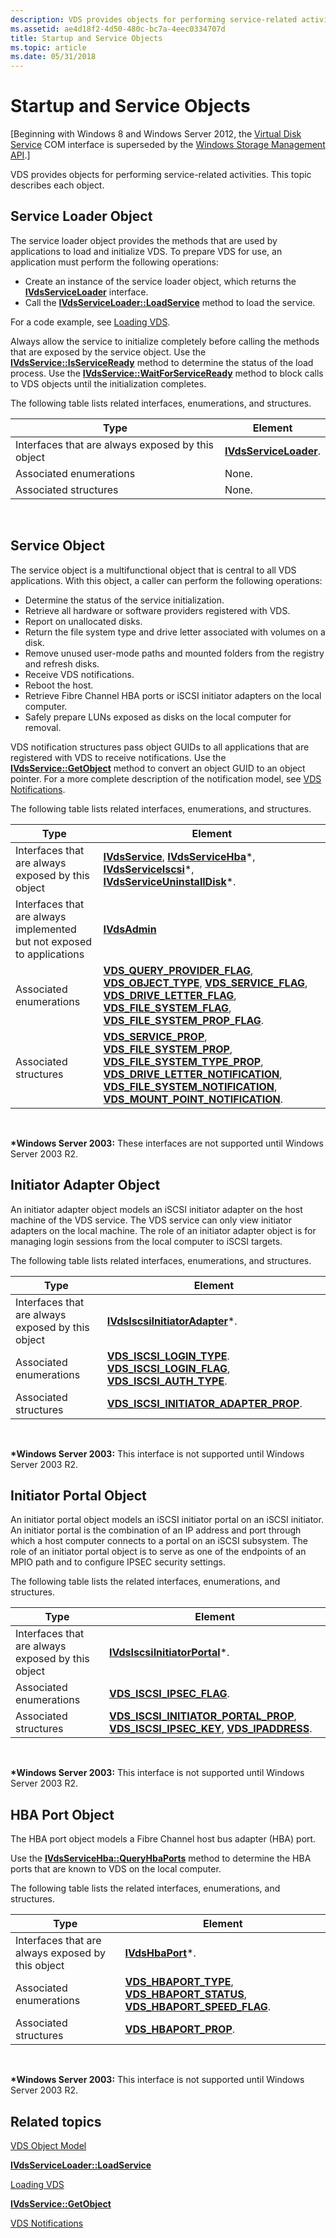 ```yaml
---
description: VDS provides objects for performing service-related activities. This topic describes each object.
ms.assetid: ae4d18f2-4d50-480c-bc7a-4eec0334707d
title: Startup and Service Objects
ms.topic: article
ms.date: 05/31/2018
---
```


# Startup and Service Objects

\[Beginning with Windows 8 and Windows Server 2012, the [Virtual Disk Service](virtual-disk-service-portal.md) COM interface is superseded by the [Windows Storage Management API](/previous-versions/windows/desktop/stormgmt/windows-storage-management-api-portal).\]

VDS provides objects for performing service-related activities. This topic describes each object.

## Service Loader Object

The service loader object provides the methods that are used by applications to load and initialize VDS. To prepare VDS for use, an application must perform the following operations:

-   Create an instance of the service loader object, which returns the [**IVdsServiceLoader**](/windows/desktop/api/Vds/nn-vds-ivdsserviceloader) interface.
-   Call the [**IVdsServiceLoader::LoadService**](/windows/desktop/api/Vds/nf-vds-ivdsserviceloader-loadservice) method to load the service.

For a code example, see [Loading VDS](loading-vds.md).

Always allow the service to initialize completely before calling the methods that are exposed by the service object. Use the [**IVdsService::IsServiceReady**](/windows/desktop/api/Vds/nf-vds-ivdsservice-isserviceready) method to determine the status of the load process. Use the [**IVdsService::WaitForServiceReady**](/windows/desktop/api/Vds/nf-vds-ivdsservice-waitforserviceready) method to block calls to VDS objects until the initialization completes.

The following table lists related interfaces, enumerations, and structures.

| Type                                              | Element                                         |
|---------------------------------------------------|-------------------------------------------------|
| Interfaces that are always exposed by this object | [**IVdsServiceLoader**](/windows/desktop/api/Vds/nn-vds-ivdsserviceloader). |
| Associated enumerations                           | None.                                           |
| Associated structures                             | None.                                           |



 

## Service Object

The service object is a multifunctional object that is central to all VDS applications. With this object, a caller can perform the following operations:

-   Determine the status of the service initialization.
-   Retrieve all hardware or software providers registered with VDS.
-   Report on unallocated disks.
-   Return the file system type and drive letter associated with volumes on a disk.
-   Remove unused user-mode paths and mounted folders from the registry and refresh disks.
-   Receive VDS notifications.
-   Reboot the host.
-   Retrieve Fibre Channel HBA ports or iSCSI initiator adapters on the local computer.
-   Safely prepare LUNs exposed as disks on the local computer for removal.

VDS notification structures pass object GUIDs to all applications that are registered with VDS to receive notifications. Use the [**IVdsService::GetObject**](/windows/desktop/api/Vds/nf-vds-ivdsservice-getobject) method to convert an object GUID to an object pointer. For a more complete description of the notification model, see [VDS Notifications](vds-notification-model.md).

The following table lists related interfaces, enumerations, and structures. 

| Type                                                                   | Element                                                                                                                                                                                                                                                                                                                                                                                                   |
|------------------------------------------------------------------------|-----------------------------------------------------------------------------------------------------------------------------------------------------------------------------------------------------------------------------------------------------------------------------------------------------------------------------------------------------------------------------------------------------------|
| Interfaces that are always exposed by this object                      | [**IVdsService**](/windows/desktop/api/Vds/nn-vds-ivdsservice), [**IVdsServiceHba**](/windows/desktop/api/Vds/nn-vds-ivdsservicehba)\*, [**IVdsServiceIscsi**](/windows/desktop/api/Vds/nn-vds-ivdsserviceiscsi)\*, [**IVdsServiceUninstallDisk**](/windows/desktop/api/Vds/nn-vds-ivdsserviceuninstalldisk)\*.                                                                                                                                                                                                           |
| Interfaces that are always implemented but not exposed to applications | [**IVdsAdmin**](/windows/desktop/api/VdsHwPrv/nn-vdshwprv-ivdsadmin)                                                                                                                                                                                                                                                                                                                                                                            |
| Associated enumerations                                                | [**VDS\_QUERY\_PROVIDER\_FLAG**](/windows/desktop/api/Vds/ne-vds-vds_query_provider_flag), [**VDS\_OBJECT\_TYPE**](/windows/desktop/api/Vds/ne-vds-vds_object_type), [**VDS\_SERVICE\_FLAG**](/windows/desktop/api/Vds/ne-vds-vds_service_flag), [**VDS\_DRIVE\_LETTER\_FLAG**](/windows/desktop/api/Vds/ne-vds-vds_drive_letter_flag), [**VDS\_FILE\_SYSTEM\_FLAG**](/windows/desktop/api/Vds/ne-vds-vds_file_system_flag), [**VDS\_FILE\_SYSTEM\_PROP\_FLAG**](/windows/desktop/api/Vds/ne-vds-vds_file_system_prop_flag).                                                      |
| Associated structures                                                  | [**VDS\_SERVICE\_PROP**](/windows/desktop/api/Vds/ns-vds-vds_service_prop), [**VDS\_FILE\_SYSTEM\_PROP**](/windows/desktop/api/Vds/ns-vds-vds_file_system_prop), [**VDS\_FILE\_SYSTEM\_TYPE\_PROP**](/windows/desktop/api/Vds/ns-vds-vds_file_system_type_prop), [**VDS\_DRIVE\_LETTER\_NOTIFICATION**](/windows/desktop/api/Vds/ns-vds-vds_drive_letter_notification), [**VDS\_FILE\_SYSTEM\_NOTIFICATION**](/windows/desktop/api/Vds/ns-vds-vds_file_system_notification), [**VDS\_MOUNT\_POINT\_NOTIFICATION**](/windows/desktop/api/Vds/ns-vds-vds_mount_point_notification). |



 

**\*Windows Server 2003:** These interfaces are not supported until Windows Server 2003 R2.

## Initiator Adapter Object

An initiator adapter object models an iSCSI initiator adapter on the host machine of the VDS service. The VDS service can only view initiator adapters on the local machine. The role of an initiator adapter object is for managing login sessions from the local computer to iSCSI targets.

The following table lists related interfaces, enumerations, and structures. 

| Type                                              | Element                                                                                                                                                                  |
|---------------------------------------------------|--------------------------------------------------------------------------------------------------------------------------------------------------------------------------|
| Interfaces that are always exposed by this object | [**IVdsIscsiInitiatorAdapter**](/windows/desktop/api/Vds/nn-vds-ivdsiscsiinitiatoradapter)\*.                                                                                                        |
| Associated enumerations                           | [**VDS\_ISCSI\_LOGIN\_TYPE**](/windows/desktop/api/Vds/ne-vds-vds_iscsi_login_type). [**VDS\_ISCSI\_LOGIN\_FLAG**](/windows/desktop/api/Vds/ne-vds-vds_iscsi_login_flag), [**VDS\_ISCSI\_AUTH\_TYPE**](/windows/desktop/api/Vds/ne-vds-vds_iscsi_auth_type). |
| Associated structures                             | [**VDS\_ISCSI\_INITIATOR\_ADAPTER\_PROP**](/windows/desktop/api/Vds/ns-vds-vds_iscsi_initiator_adapter_prop).                                                                                        |



 

**\*Windows Server 2003:** This interface is not supported until Windows Server 2003 R2.

## Initiator Portal Object

An initiator portal object models an iSCSI initiator portal on an iSCSI initiator. An initiator portal is the combination of an IP address and port through which a host computer connects to a portal on an iSCSI subsystem. The role of an initiator portal object is to serve as one of the endpoints of an MPIO path and to configure IPSEC security settings.

The following table lists the related interfaces, enumerations, and structures. 

| Type                                              | Element                                                                                                                                                                         |
|---------------------------------------------------|---------------------------------------------------------------------------------------------------------------------------------------------------------------------------------|
| Interfaces that are always exposed by this object | [**IVdsIscsiInitiatorPortal**](/windows/desktop/api/Vds/nn-vds-ivdsiscsiinitiatorportal)\*.                                                                                                                 |
| Associated enumerations                           | [**VDS\_ISCSI\_IPSEC\_FLAG**](/windows/desktop/api/Vds/ne-vds-vds_iscsi_ipsec_flag).                                                                                                                        |
| Associated structures                             | [**VDS\_ISCSI\_INITIATOR\_PORTAL\_PROP**](/windows/desktop/api/Vds/ns-vds-vds_iscsi_initiator_portal_prop), [**VDS\_ISCSI\_IPSEC\_KEY**](/windows/desktop/api/Vds/ns-vds-vds_iscsi_ipsec_key), [**VDS\_IPADDRESS**](/windows/desktop/api/Vds/ns-vds-vds_ipaddress). |



 

**\*Windows Server 2003:** This interface is not supported until Windows Server 2003 R2.

## HBA Port Object

The HBA port object models a Fibre Channel host bus adapter (HBA) port.

Use the [**IVdsServiceHba::QueryHbaPorts**](/windows/desktop/api/Vds/nf-vds-ivdsservicehba-queryhbaports) method to determine the HBA ports that are known to VDS on the local computer.

The following table lists the related interfaces, enumerations, and structures.

| Type                                              | Element                                                                                                                                                          |
|---------------------------------------------------|------------------------------------------------------------------------------------------------------------------------------------------------------------------|
| Interfaces that are always exposed by this object | [**IVdsHbaPort**](/windows/desktop/api/Vds/nn-vds-ivdshbaport)\*.                                                                                                                            |
| Associated enumerations                           | [**VDS\_HBAPORT\_TYPE**](/windows/desktop/api/Vds/ne-vds-vds_hbaport_type), [**VDS\_HBAPORT\_STATUS**](/windows/desktop/api/Vds/ne-vds-vds_hbaport_status), [**VDS\_HBAPORT\_SPEED\_FLAG**](/windows/desktop/api/Vds/ne-vds-vds_hbaport_speed_flag). |
| Associated structures                             | [**VDS\_HBAPORT\_PROP**](/windows/desktop/api/Vds/ns-vds-vds_hbaport_prop).                                                                                                                  |



 

**\*Windows Server 2003:** This interface is not supported until Windows Server 2003 R2.

## Related topics

<dl> <dt>

[VDS Object Model](vds-object-model.md)
</dt> <dt>

[**IVdsServiceLoader::LoadService**](/windows/desktop/api/Vds/nf-vds-ivdsserviceloader-loadservice)
</dt> <dt>

[Loading VDS](loading-vds.md)
</dt> <dt>

[**IVdsService::GetObject**](/windows/desktop/api/Vds/nf-vds-ivdsservice-getobject)
</dt> <dt>

[VDS Notifications](vds-notification-model.md)
</dt> </dl>

 

 
